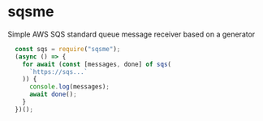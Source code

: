 # sqsme
Simple AWS SQS standard queue message receiver based on a generator


```javascript
  const sqs = require("sqsme");
  (async () => {
    for await (const [messages, done] of sqs(
      `https://sqs...`
    )) {
      console.log(messages);
      await done();
    }
  })();
```
